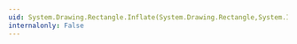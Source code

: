 ```yaml
---
uid: System.Drawing.Rectangle.Inflate(System.Drawing.Rectangle,System.Int32,System.Int32)
internalonly: False
---
```

